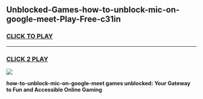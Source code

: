 
## Unblocked-Games-how-to-unblock-mic-on-google-meet-Play-Free-c31in
<h3>
<a href="https://premium76.site?title=how-to-unblock-mic-on-google-meet&ref=18A1">CLICK TO PLAY</a></h3>
<hr>

<h3>
<a href="https://premium76.site?title=how-to-unblock-mic-on-google-meet&ref=18A1">CLICK 2 PLAY</a>
  
</h3>

<a href="https://premium76.site?title=how-to-unblock-mic-on-google-meet&ref=18A1"><img src="https://clearcache.store/games.png"></a>


**how-to-unblock-mic-on-google-meet games unblocked: Your Gateway to Fun and Accessible Online Gaming**
